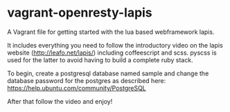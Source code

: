 vagrant-openresty-lapis
=======================

A Vagrant file for getting started with the lua based webframework lapis.

It includes everything you need to follow the introductory video on the lapis website (http://leafo.net/lapis/) including coffeescript and scss. pyscss is used for the latter to avoid having to build a complete ruby stack.

To begin, create a postgresql database named sample and change the database password for the postgres as described here: https://help.ubuntu.com/community/PostgreSQL

After that follow the video and enjoy!
